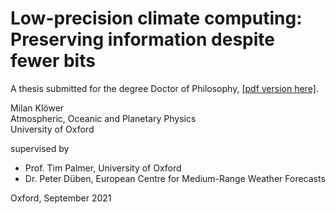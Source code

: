 # Low-precision climate computing: Preserving information despite fewer bits

A thesis submitted for the degree Doctor of Philosophy,
[[pdf version here]](https://github.com/milankl/phdthesis/blob/main/thesis.pdf).

Milan Klöwer  
Atmospheric, Oceanic and Planetary Physics  
University of Oxford

supervised by  
- Prof. Tim Palmer, University of Oxford
- Dr. Peter Düben, European Centre for Medium-Range Weather Forecasts

Oxford, September 2021
